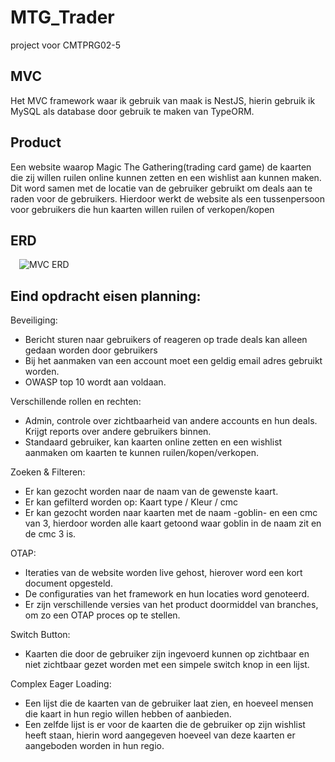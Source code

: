 # MTG_Trader
project voor CMTPRG02-5

## MVC
Het MVC framework waar ik gebruik van maak is NestJS, hierin gebruik ik MySQL als database door gebruik te maken van TypeORM.

## Product
Een website waarop Magic The Gathering(trading card game) de kaarten die zij willen ruilen online kunnen zetten en een wishlist aan kunnen maken. Dit word samen met de locatie van de gebruiker gebruikt om deals aan te raden voor de gebruikers.
Hierdoor werkt de website als een tussenpersoon voor gebruikers die hun kaarten willen ruilen of verkopen/kopen

## ERD
  ![MVC ERD](https://user-images.githubusercontent.com/22493336/65430004-6d3f7480-de17-11e9-9817-5326483d8d52.PNG)
  
## Eind opdracht eisen planning:
Beveiliging: 
  -	Bericht sturen naar gebruikers of reageren op trade deals kan alleen gedaan worden door gebruikers
  -	Bij het aanmaken van een account moet een geldig email adres gebruikt worden.
  -	OWASP top 10 wordt aan voldaan.
  
Verschillende rollen en rechten:
  -	Admin, controle over zichtbaarheid van andere accounts en hun deals. Krijgt reports over andere gebruikers binnen.
  -	Standaard gebruiker, kan kaarten online zetten en een wishlist aanmaken om kaarten te kunnen ruilen/kopen/verkopen.
  
Zoeken & Filteren:
  -	Er kan gezocht worden naar de naam van de gewenste kaart.
  -	Er kan gefilterd worden op:
    Kaart type / Kleur / cmc
  -	Er kan gezocht worden naar kaarten met de naam -goblin- en een cmc van 3, hierdoor worden alle kaart getoond waar goblin in de naam zit en de cmc 3 is.
  
OTAP:
  -	Iteraties van de website worden live gehost, hierover word een kort document opgesteld.
  -	De configuraties van het framework en hun locaties word genoteerd.
  -	Er zijn verschillende versies van het product doormiddel van branches, om zo een OTAP proces op te stellen.
  
Switch Button:
  -	Kaarten die door de gebruiker zijn ingevoerd kunnen op zichtbaar en niet zichtbaar gezet worden met een simpele switch knop in een       lijst.
  
Complex Eager Loading:
  -	Een lijst die de kaarten van de gebruiker laat zien, en hoeveel mensen die kaart in hun regio willen hebben of aanbieden.
  -	Een zelfde lijst is er voor de kaarten die de gebruiker op zijn wishlist heeft staan, hierin word aangegeven hoeveel van deze           kaarten er aangeboden worden in hun regio.
